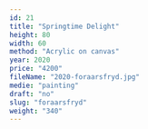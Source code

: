 ```yaml
---
id: 21
title: "Springtime Delight"
height: 80
width: 60
method: "Acrylic on canvas"
year: 2020
price: "4200"
fileName: "2020-foraarsfryd.jpg"
medie: "painting"
draft: "no"
slug: "foraarsfryd"
weight: "340"
---
```

